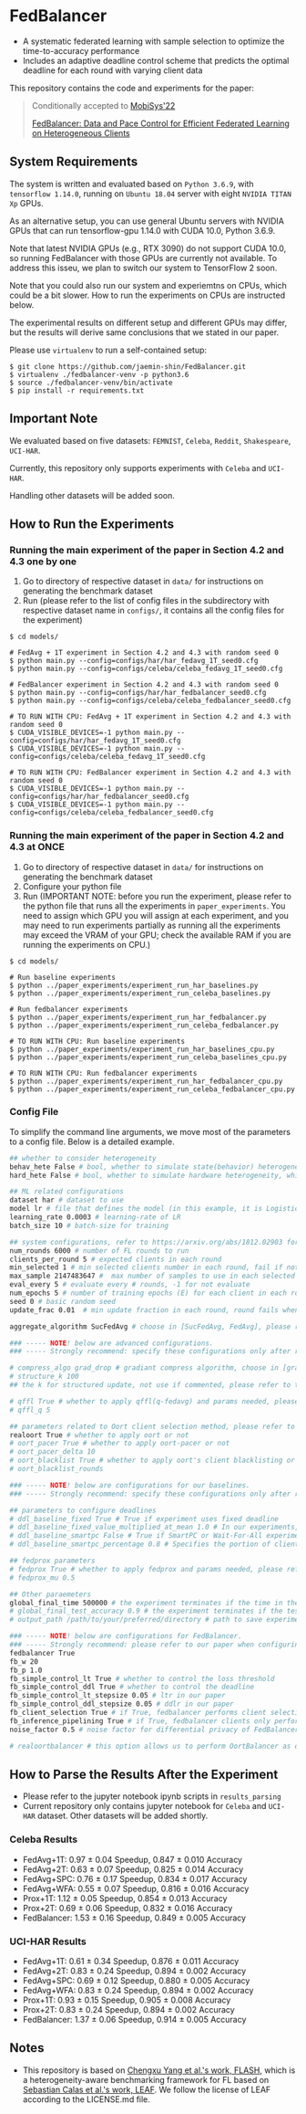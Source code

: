 # FedBalancer

- A systematic federated learning with sample selection to optimize the time-to-accuracy performance
- Includes an adaptive deadline control scheme that predicts the optimal deadline for each round with varying client data

This repository contains the code and experiments for the paper:

>  Conditionally accepted to [MobiSys'22](https://www.sigmobile.org/mobisys/2022/)
>
> [FedBalancer: Data and Pace Control for Efficient Federated Learning on Heterogeneous Clients](https://arxiv.org/abs/2201.01601)

## System Requirements

The system is written and evaluated based on  ```Python 3.6.9```, with ```tensorflow 1.14.0```, running on ```Ubuntu 18.04``` server with eight ```NVIDIA TITAN Xp``` GPUs.

As an alternative setup, you can use general Ubuntu servers with NVIDIA GPUs that can run tensorflow-gpu 1.14.0 with CUDA 10.0, Python 3.6.9.

Note that latest NVIDIA GPUs (e.g., RTX 3090) do not support CUDA 10.0, so running FedBalancer with those GPUs are currently not available. To address this isseu, we plan to switch our system to TensorFlow 2 soon.

Note that you could also run our system and experiemtns on CPUs, which could be a bit slower. How to run the experiments on CPUs are instructed below.

The experimental results on different setup and different GPUs may differ, but the results will derive same conclusions that we stated in our paper.

Please use ```virtualenv``` to run a self-contained setup:

```
$ git clone https://github.com/jaemin-shin/FedBalancer.git
$ virtualenv ./fedbalancer-venv -p python3.6
$ source ./fedbalancer-venv/bin/activate
$ pip install -r requirements.txt
```

## Important Note

We evaluated based on five datasets: ```FEMNIST```, ```Celeba```, ```Reddit```, ```Shakespeare```, ```UCI-HAR```.

Currently, this repository only supports experiments with ```Celeba``` and ```UCI-HAR```.

Handling other datasets will be added soon.

## How to Run the Experiments

### Running the main experiment of the paper in Section 4.2 and 4.3 one by one

1. Go to directory of respective dataset in `data/` for instructions on generating the benchmark dataset
2. Run (please refer to the list of config files in the subdirectory with respective dataset name in ```configs/```, it contains all the config files for the experiment)
```
$ cd models/

# FedAvg + 1T experiment in Section 4.2 and 4.3 with random seed 0
$ python main.py --config=configs/har/har_fedavg_1T_seed0.cfg
$ python main.py --config=configs/celeba/celeba_fedavg_1T_seed0.cfg

# FedBalancer experiment in Section 4.2 and 4.3 with random seed 0
$ python main.py --config=configs/har/har_fedbalancer_seed0.cfg
$ python main.py --config=configs/celeba/celeba_fedbalancer_seed0.cfg

# TO RUN WITH CPU: FedAvg + 1T experiment in Section 4.2 and 4.3 with random seed 0
$ CUDA_VISIBLE_DEVICES=-1 python main.py --config=configs/har/har_fedavg_1T_seed0.cfg
$ CUDA_VISIBLE_DEVICES=-1 python main.py --config=configs/celeba/celeba_fedavg_1T_seed0.cfg

# TO RUN WITH CPU: FedBalancer experiment in Section 4.2 and 4.3 with random seed 0
$ CUDA_VISIBLE_DEVICES=-1 python main.py --config=configs/har/har_fedbalancer_seed0.cfg
$ CUDA_VISIBLE_DEVICES=-1 python main.py --config=configs/celeba/celeba_fedbalancer_seed0.cfg
```

### Running the main experiment of the paper in Section 4.2 and 4.3 at ONCE

1. Go to directory of respective dataset in `data/` for instructions on generating the benchmark dataset
2. Configure your python file
3. Run (IMPORTANT NOTE: before you run the experiment, please refer to the python file that runs all the experiments in `paper_experiments`. You need to assign which GPU you will assign at each experiment, and you may need to run experiments partially as running all the experiments may exceed the VRAM of your GPU; check the available RAM if you are running the experiments on CPU.)
```
$ cd models/

# Run baseline experiments
$ python ../paper_experiments/experiment_run_har_baselines.py
$ python ../paper_experiments/experiment_run_celeba_baselines.py

# Run fedbalancer experiments
$ python ../paper_experiments/experiment_run_har_fedbalancer.py
$ python ../paper_experiments/experiment_run_celeba_fedbalancer.py

# TO RUN WITH CPU: Run baseline experiments
$ python ../paper_experiments/experiment_run_har_baselines_cpu.py
$ python ../paper_experiments/experiment_run_celeba_baselines_cpu.py

# TO RUN WITH CPU: Run fedbalancer experiments
$ python ../paper_experiments/experiment_run_har_fedbalancer_cpu.py
$ python ../paper_experiments/experiment_run_celeba_fedbalancer_cpu.py
```

<h3 id="config">Config File</h3>
To simplify the command line arguments, we move most of the parameters to a <span id="jump">config file</span>. Below is a detailed example.

```bash
## whether to consider heterogeneity
behav_hete False # bool, whether to simulate state(behavior) heterogeneity -> fixed to False in our experiments
hard_hete False # bool, whether to simulate hardware heterogeneity, which contains differential on-device training time and network speed -> fixed to True in our experiments

## ML related configurations
dataset har # dataset to use
model lr # file that defines the model (in this example, it is LogisticRegression)
learning_rate 0.0003 # learning-rate of LR
batch_size 10 # batch-size for training 

## system configurations, refer to https://arxiv.org/abs/1812.02903 for more details
num_rounds 6000 # number of FL rounds to run
clients_per_round 5 # expected clients in each round
min_selected 1 # min selected clients number in each round, fail if not satisfied -> fixed to 1 in our experiments
max_sample 2147483647 #  max number of samples to use in each selected client -> fixed to large int in our experiments
eval_every 5 # evaluate every # rounds, -1 for not evaluate
num_epochs 5 # number of training epochs (E) for each client in each round
seed 0 # basic random seed
update_frac 0.01  # min update fraction in each round, round fails when fraction of clients that successfully upload their is not less than "update_frac" -> fixed to 0.01 in our experiments

aggregate_algorithm SucFedAvg # choose in [SucFedAvg, FedAvg], please refer to models/server.py for more details. In the configuration file, SucFedAvg refers to the "FedAvg" algorithm described in https://arxiv.org/pdf/1602.05629.pdf -> this is fixed to SucFedAvg in our experiments

### ----- NOTE! below are advanced configurations. 
### ----- Strongly recommend: specify these configurations only after reading the source code. 

# compress_algo grad_drop # gradiant compress algorithm, choose in [grad_drop, sign_sgd], not use if commented
# structure_k 100
## the k for structured update, not use if commented, please refer to the arxiv for more 

# qffl True # whether to apply qffl(q-fedavg) and params needed, please refer to the ICLR'20 (https://arxiv.org/pdf/1905.10497.pdf) for more
# qffl_q 5

## parameters related to Oort client selection method, please refer to the OSDI'21 (https://www.usenix.org/conference/osdi21/presentation/lai) for more
realoort True # whether to apply oort or not
# oort_pacer True # whether to apply oort-pacer or not
# oort_pacer_delta 10
# oort_blacklist True # whether to apply oort's client blacklisting or not
# oort_blacklist_rounds

### ----- NOTE! below are configurations for our baselines.
### ----- Strongly recommend: specify these configurations only after reading the source code. 

## parameters to configure deadlines
# ddl_baseline_fixed True # True if experiment uses fixed deadline
# ddl_baseline_fixed_value_multiplied_at_mean 1.0 # In our experiments, the deadline is sampled as mean of clients' round completion times. This parameter indicates the multiplication factor at the sampled deadline. If 1.0, the mean is just used, and this becomes the 1T experiment. If 2.0, 2.0 x mean is used, and this becomes the 2T experiment.
# ddl_baseline_smartpc False # True if SmartPC or Wait-For-All experiment.
# ddl_baseline_smartpc_percentage 0.8 # Specifies the portion of clients that will successfully send the result at a round. If 0.8, this indicates SmartPC experiment. If 1.0, the round waits for every clients to end, and this is Wait-For-All experiment.

## fedprox parameters
# fedprox True # whether to apply fedprox and params needed, please refer to the sysml'20 (https://arxiv.org/pdf/1812.06127.pdf) for more details
# fedprox_mu 0.5

## Other paraemeters
global_final_time 500000 # the experiment terminates if the time in the experiment exceeds the global_final_time
# global_final_test_accuracy 0.9 # the experiment terminates if the test accuracy exceeds the global_final_test_accuracy
# output_path /path/to/your/preferred/directory # path to save experiment output files -- attended clients and clients info

### ----- NOTE! below are configurations for FedBalancer.
### ----- Strongly recommend: please refer to our paper when configuring below parameters.
fedbalancer True
fb_w 20
fb_p 1.0
fb_simple_control_lt True # whether to control the loss threshold
fb_simple_control_ddl True # whether to control the deadline
fb_simple_control_lt_stepsize 0.05 # ltr in our paper
fb_simple_control_ddl_stepsize 0.05 # ddlr in our paper
fb_client_selection True # if True, fedbalancer performs client selection based on Oort, as written in Section 3.2.3 in our paper. We recommend to set this as True.
fb_inference_pipelining True # if True, fedbalancer clients only performs full-data inference once, when they are first selected for a round. If False, fedbalancer clients performs full-data inference at every selected round to get up-to-date sample-level loss. We recommend to set this as True.
noise_factor 0.5 # noise factor for differential privacy of FedBalancer

# realoortbalancer # this option allows us to perform OortBalancer as described in Section 3.4. This should not be used with fedbalancer True option.
```

## How to Parse the Results After the Experiment
- Please refer to the jupyter notebook ipynb scripts in ```results_parsing```
- Current repository only contains jupyter notebook for ```Celeba``` and ```UCI-HAR``` dataset. Other datasets will be added shortly.
### Celeba Results
- FedAvg+1T: 0.97 ± 0.04 Speedup, 0.847 ± 0.010 Accuracy
- FedAvg+2T: 0.63 ± 0.07 Speedup, 0.825 ± 0.014 Accuracy
- FedAvg+SPC: 0.76 ± 0.17 Speedup, 0.834 ± 0.017 Accuracy
- FedAvg+WFA: 0.55 ± 0.07 Speedup, 0.816 ± 0.016 Accuracy
- Prox+1T: 1.12 ± 0.05 Speedup, 0.854 ± 0.013 Accuracy
- Prox+2T: 0.69 ± 0.06 Speedup, 0.832 ± 0.016 Accuracy
- FedBalancer: 1.53 ± 0.16 Speedup, 0.849 ± 0.005 Accuracy
### UCI-HAR Results
- FedAvg+1T: 0.61 ± 0.34 Speedup, 0.876 ± 0.011 Accuracy
- FedAvg+2T: 0.83 ± 0.24 Speedup, 0.894 ± 0.002 Accuracy
- FedAvg+SPC: 0.69 ± 0.12 Speedup, 0.880 ± 0.005 Accuracy
- FedAvg+WFA: 0.83 ± 0.24 Speedup, 0.894 ± 0.002 Accuracy
- Prox+1T: 0.93 ± 0.15 Speedup, 0.905 ± 0.008 Accuracy
- Prox+2T: 0.83 ± 0.24 Speedup, 0.894 ± 0.002 Accuracy
- FedBalancer: 1.37 ± 0.06 Speedup, 0.914 ± 0.005 Accuracy

## Notes

- This repository is based on [Chengxu Yang et al.'s work, FLASH](https://github.com/PKU-Chengxu/FLASH), which is a heterogeneity-aware benchmarking framework for FL based on [Sebastian Calas et al.'s work, LEAF](https://leaf.cmu.edu/). We follow the license of LEAF according to the LICENSE.md file.
